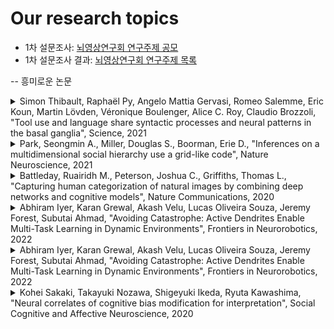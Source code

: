 # Our research topics

- 1차 설문조사: [뇌영상연구회 연구주제 공모](https://docs.google.com/forms/d/1ukpK6qB7Fv2e49ERvcS6UxmUkiphF8vDkVEwAhI9u08/edit#responses)
- 1차 설문조사 결과: [뇌영상연구회 연구주제 목록](https://docs.google.com/spreadsheets/d/1qj2SskW8Huc5Fnn7bKa-kMyRfve9biJTYXYvL9Srtxg/edit?usp=sharing)

-- 흥미로운 논문 

<details>
<summary> Simon Thibault, Raphaël Py, Angelo Mattia Gervasi, Romeo Salemme, Eric Koun, Martin Lövden, Véronique Boulenger, Alice C. Roy, Claudio Brozzoli, "Tool use and language share syntactic processes and neural patterns in the basal ganglia", Science, 2021 </summary>
 <div markdown="1">
Abstract: Tool use and language are hallmarks of human evolution. Because of the similarity between the motor processes for tool use and those supporting language, it has been hypothesized that syntax and tool use may share brain resources. Using functional magnetic resonance imaging and multivariate pattern analysis, Thibault et al. found that small portions of the basal ganglia in the human brain act as common neural substrates for both tool use and syntax in language. In a behavioral experiment, they showed that learning a novel task that involves the use of a tool also improves performance in a complex language task. These results further support the hypothesis of a coevolution of tool use and language. —PRS Syntactic processes in the basal ganglia subserve both tool use and language such that training one ability boosts the other. Does tool use share syntactic processes with language? Acting with a tool is thought to add a hierarchical level into the motor plan. In the linguistic domain, syntax is the cognitive function handling interdependent elements. Using functional magnetic resonance imaging, we detected common neurofunctional substrates in the basal ganglia subserving both tool use and syntax in language. The two abilities elicited similar patterns of neural activity, indicating the existence of shared functional resources. Manual actions and verbal working memory did not contribute to this common network. Consistent with the existence of shared neural resources, we observed bidirectional behavioral enhancement of tool use and syntactic skills in language so that training one function improves performance in the other. This reveals supramodal syntactic processes for tool use and language.
</div>
</details>

<details>
<summary> Park, Seongmin A., Miller, Douglas S., Boorman, Erie D., "Inferences on a multidimensional social hierarchy use a grid-like code", Nature Neuroscience, 2021 </summary>
 <div markdown="1">
Abstract: Generalizing experiences to guide decision-making in novel situations is a hallmark of flexible behavior. Cognitive maps of an environment or task can theoretically afford such flexibility, but direct evidence has proven elusive. In this study, we found that discretely sampled abstract relationships between entities in an unseen two-dimensional social hierarchy are reconstructed into a unitary two-dimensional cognitive map in the hippocampus and entorhinal cortex. We further show that humans use a grid-like code in entorhinal cortex and medial prefrontal cortex for inferred direct trajectories between entities in the reconstructed abstract space during discrete decisions. These grid-like representations in the entorhinal cortex are associated with decision value computations in the medial prefrontal cortex and temporoparietal junction. Collectively, these findings show that grid-like representations are used by the human brain to infer novel solutions, even in abstract and discrete problems, and suggest a general mechanism underpinning flexible decision-making and generalization.
</div>
</details>

<details>
<summary> Battleday, Ruairidh M., Peterson, Joshua C., Griffiths, Thomas L., "Capturing human categorization of natural images by combining deep networks and cognitive models", Nature Communications, 2020 </summary>
 <div markdown="1">
Abstract: Human categorization is one of the most important and successful targets of cognitive modeling, with decades of model development and assessment using simple, low-dimensional artificial stimuli. However, it remains unclear how these findings relate to categorization in more natural settings, involving complex, high-dimensional stimuli. Here, we take a step towards addressing this question by modeling human categorization over a large behavioral dataset, comprising more than 500,000 judgments over 10,000 natural images from ten object categories. We apply a range of machine learning methods to generate candidate representations for these images, and show that combining rich image representations with flexible cognitive models captures human decisions best. We also find that in the high-dimensional representational spaces these methods generate, simple prototype models can perform comparably to the more complex memory-based exemplar models dominant in laboratory settings.
</div>
</details>

<details>
<summary> Abhiram Iyer, Karan Grewal, Akash Velu, Lucas Oliveira Souza, Jeremy Forest, Subutai Ahmad, "Avoiding Catastrophe: Active Dendrites Enable Multi-Task Learning in Dynamic Environments", Frontiers in Neurorobotics, 2022 </summary>
 <div markdown="1">
Abstract: A key challenge for AI is to build embodied systems that operate in dynamically changing environments. Such systems must adapt to changing task contexts and learn continuously. Although standard deep learning systems achieve state of the art results on static benchmarks, they often struggle in dynamic scenarios. In these settings, error signals from multiple contexts can interfere with one another, ultimately leading to a phenomenon known as catastrophic forgetting. In this article we investigate biologically inspired architectures as solutions to these problems. Specifically, we show that the biophysical properties of dendrites and local inhibitory systems enable networks to dynamically restrict and route information in a context-specific manner. Our key contributions are as follows: first, we propose a novel artificial neural network architecture that incorporates active dendrites and sparse representations into the standard deep learning framework. Next, we study the performance of this architecture on two separate benchmarks requiring task-based adaptation: Meta-World, a multi-task reinforcement learning environment where a robotic agent must learn to solve a variety of manipulation tasks simultaneously; and a continual learning benchmark in which the model's prediction task changes throughout training. Analysis on both benchmarks demonstrates the emergence of overlapping but distinct and sparse subnetworks, allowing the system to fluidly learn multiple tasks with minimal forgetting. Our neural implementation marks the first time a single architecture has achieved competitive results in both multi-task and continual learning settings. Our research sheds light on how biological properties of neurons can inform deep learning systems to address dynamic scenarios that are typically impossible for traditional ANNs to solve.
</div>
</details>


<details>
<summary> Abhiram Iyer, Karan Grewal, Akash Velu, Lucas Oliveira Souza, Jeremy Forest, Subutai Ahmad, "Avoiding Catastrophe: Active Dendrites Enable Multi-Task Learning in Dynamic Environments", Frontiers in Neurorobotics, 2022 </summary>
 <div markdown="1">
Abstract: A key challenge for AI is to build embodied systems that operate in dynamically changing environments. Such systems must adapt to changing task contexts and learn continuously. Although standard deep learning systems achieve state of the art results on static benchmarks, they often struggle in dynamic scenarios. In these settings, error signals from multiple contexts can interfere with one another, ultimately leading to a phenomenon known as catastrophic forgetting. In this article we investigate biologically inspired architectures as solutions to these problems. Specifically, we show that the biophysical properties of dendrites and local inhibitory systems enable networks to dynamically restrict and route information in a context-specific manner. Our key contributions are as follows: first, we propose a novel artificial neural network architecture that incorporates active dendrites and sparse representations into the standard deep learning framework. Next, we study the performance of this architecture on two separate benchmarks requiring task-based adaptation: Meta-World, a multi-task reinforcement learning environment where a robotic agent must learn to solve a variety of manipulation tasks simultaneously; and a continual learning benchmark in which the model's prediction task changes throughout training. Analysis on both benchmarks demonstrates the emergence of overlapping but distinct and sparse subnetworks, allowing the system to fluidly learn multiple tasks with minimal forgetting. Our neural implementation marks the first time a single architecture has achieved competitive results in both multi-task and continual learning settings. Our research sheds light on how biological properties of neurons can inform deep learning systems to address dynamic scenarios that are typically impossible for traditional ANNs to solve.
</div>
</details>


<details>
<summary> Kohei Sakaki, Takayuki Nozawa, Shigeyuki Ikeda, Ryuta Kawashima, "Neural correlates of cognitive bias modification for interpretation", Social Cognitive and Affective Neuroscience, 2020 </summary>
 <div markdown="1">
Abstract: The effectiveness of cognitive bias modification for interpretation (CBM-I), a treatment method employed to reduce social anxiety (SA), has been examined. However, the neural correlates of CBM-I remain unclear, and we aimed to elucidate brain activities during intervention and activity changes associated with CBM-I effectiveness in a pre–post intervention comparison. Healthy participants divided into two groups (CBM, control) were scanned before, during and after intervention using functional magnetic resonance imaging. Ambiguous social situations followed by positive outcomes were repeatedly imagined by the CBM group during intervention, while half of the outcomes in the control group were negative. Whole-brain analysis revealed that activation of the somatomotor and somatosensory areas, occipital lobe, fusiform gyrus and thalamus during intervention was significantly greater in the CBM than in the control group. Furthermore, altered activities in the somatomotor and somatosensory areas, occipital lobe and posterior cingulate gyrus during interpreting ambiguous social situations showed a significant group × change in SA interaction. Our result suggests that when facing ambiguous social situations, positive imagery instilled by CBM-I is recalled, and interpretations are modified to contain social reward. These findings may help to suggest an alternative manner of enhancing CBM-I effectiveness from a cognitive-neuroscience perspective.
</div>
</details>





